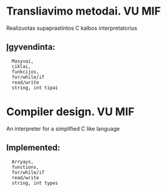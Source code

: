 # Transliavimo metodai. VU MIF 
Realizuotas supaprastintos C kalbos interpretatorius
## Įgyvendinta:
```
  Masyvai,
  ciklai,
  funkcijos,
  for/while/if
  read/write
  string, int tipai
```
# Compiler design. VU MIF 
An interpreter for a simplified C like language
## Implemented:
```
  Arryays,
  functions,
  for/while/if
  read/write
  string, int types
```
